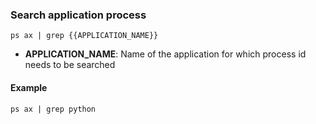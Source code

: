 ### Search application process

`ps ax | grep {{APPLICATION_NAME}}`

- <b>APPLICATION_NAME</b>: Name of the application for which process id needs to be searched

#### Example

`ps ax | grep python`